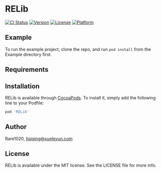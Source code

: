 # RELib

[![CI Status](https://img.shields.io/travis/Rare1020/RELib.svg?style=flat)](https://travis-ci.org/Rare1020/RELib)
[![Version](https://img.shields.io/cocoapods/v/RELib.svg?style=flat)](https://cocoapods.org/pods/RELib)
[![License](https://img.shields.io/cocoapods/l/RELib.svg?style=flat)](https://cocoapods.org/pods/RELib)
[![Platform](https://img.shields.io/cocoapods/p/RELib.svg?style=flat)](https://cocoapods.org/pods/RELib)

## Example

To run the example project, clone the repo, and run `pod install` from the Example directory first.

## Requirements

## Installation

RELib is available through [CocoaPods](https://cocoapods.org). To install
it, simply add the following line to your Podfile:

```ruby
pod 'RELib'
```

## Author

Rare1020, liqiqing@xueleyun.com

## License

RELib is available under the MIT license. See the LICENSE file for more info.
